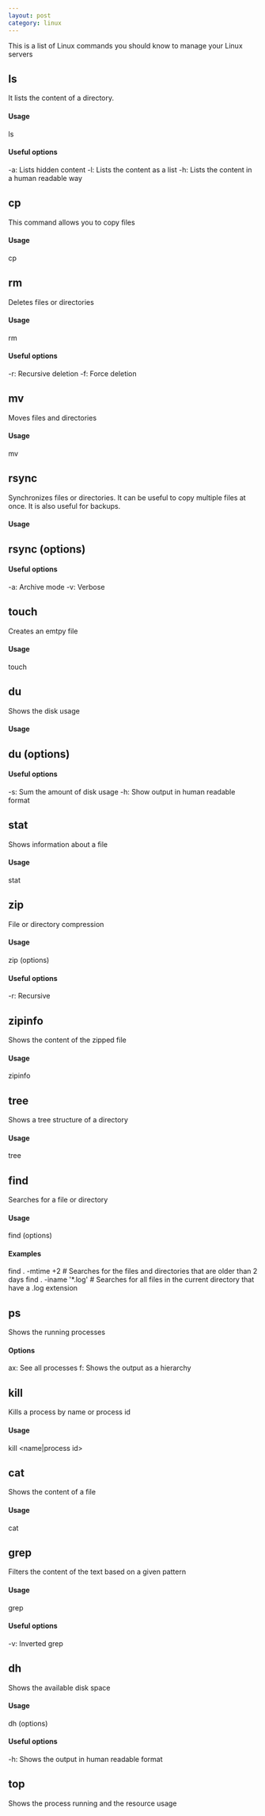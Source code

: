 ```yaml
---
layout: post
category: linux
---
```


This is a list of Linux commands you should know to manage your Linux servers

## ls

It lists the content of a directory.

#### Usage

ls <directory or file>

#### Useful options

-a: Lists hidden content
-l: Lists the content as a list
-h: Lists the content in a human readable way

## cp 

This command allows you to copy files

#### Usage

cp <file to copy> <destination>

## rm

Deletes files or directories

#### Usage

rm <file to delete>

#### Useful options

-r: Recursive deletion
-f: Force deletion

## mv

Moves files and directories

#### Usage

mv <file or directory to move> <destination>

## rsync

Synchronizes files or directories. It can be useful to copy multiple files at once. It is also useful for backups.

#### Usage

## rsync (options) <source> <destination>

#### Useful options

-a: Archive mode
-v: Verbose

## touch

Creates an emtpy file

#### Usage

touch <name of file>

## du

Shows the disk usage

#### Usage

## du (options) <directory>

#### Useful options

-s: Sum the amount of disk usage
-h: Show output in human readable format
  
## stat

Shows information about a file

#### Usage

stat <file>

## zip

File or directory compression

#### Usage

zip (options) <file of the compressed file> <file or directory to compress>

#### Useful options

-r: Recursive

## zipinfo

Shows the content of the zipped file

#### Usage

zipinfo <file>

## tree

Shows a tree structure of a directory

#### Usage

tree <directory>

## find

Searches for a file or directory

#### Usage

find <directory where we want to find> (options)

#### Examples

find . -mtime +2 # Searches for the files and directories that are older than 2 days
find . -iname '*.log' # Searches for all files in the current directory that have a .log extension

## ps 

Shows the running processes

#### Options

ax: See all processes
f: Shows the output as a hierarchy

## kill

Kills a process by name or process id

#### Usage

kill <name|process id> 

## cat 

Shows the content of a file

#### Usage

cat <file>

## grep

Filters the content of the text based on a given pattern

#### Usage

grep <pattern> <file>

#### Useful options

-v: Inverted grep

## dh

Shows the available disk space

#### Usage

dh (options) <directory>

#### Useful options

-h: Shows the output in human readable format

## top

Shows the process running and the resource usage
